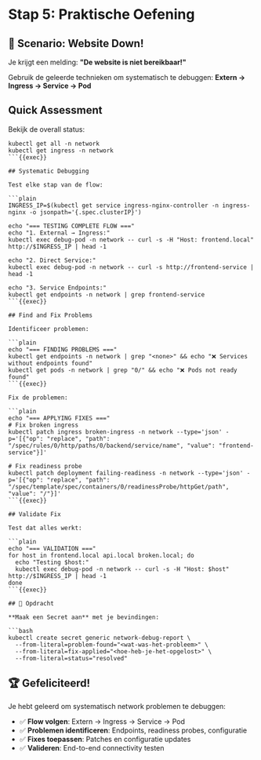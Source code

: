 # Stap 5: Praktische Oefening

## 🚨 Scenario: Website Down!

Je krijgt een melding: **"De website is niet bereikbaar!"**

Gebruik de geleerde technieken om systematisch te debuggen: **Extern → Ingress → Service → Pod**

## Quick Assessment

Bekijk de overall status:

```plain
kubectl get all -n network
kubectl get ingress -n network
```{{exec}}

## Systematic Debugging

Test elke stap van de flow:

```plain
INGRESS_IP=$(kubectl get service ingress-nginx-controller -n ingress-nginx -o jsonpath='{.spec.clusterIP}')

echo "=== TESTING COMPLETE FLOW ==="
echo "1. External → Ingress:"
kubectl exec debug-pod -n network -- curl -s -H "Host: frontend.local" http://$INGRESS_IP | head -1

echo "2. Direct Service:"
kubectl exec debug-pod -n network -- curl -s http://frontend-service | head -1

echo "3. Service Endpoints:"
kubectl get endpoints -n network | grep frontend-service
```{{exec}}

## Find and Fix Problems

Identificeer problemen:

```plain
echo "=== FINDING PROBLEMS ==="
kubectl get endpoints -n network | grep "<none>" && echo "❌ Services without endpoints found"
kubectl get pods -n network | grep "0/" && echo "❌ Pods not ready found"
```{{exec}}

Fix de problemen:

```plain
echo "=== APPLYING FIXES ==="
# Fix broken ingress
kubectl patch ingress broken-ingress -n network --type='json' -p='[{"op": "replace", "path": "/spec/rules/0/http/paths/0/backend/service/name", "value": "frontend-service"}]'

# Fix readiness probe
kubectl patch deployment failing-readiness -n network --type='json' -p='[{"op": "replace", "path": "/spec/template/spec/containers/0/readinessProbe/httpGet/path", "value": "/"}]'
```{{exec}}

## Validate Fix

Test dat alles werkt:

```plain
echo "=== VALIDATION ==="
for host in frontend.local api.local broken.local; do
  echo "Testing $host:"
  kubectl exec debug-pod -n network -- curl -s -H "Host: $host" http://$INGRESS_IP | head -1
done
```{{exec}}

## 🎯 Opdracht

**Maak een Secret aan** met je bevindingen:

```bash
kubectl create secret generic network-debug-report \
  --from-literal=problem-found="<wat-was-het-probleem>" \
  --from-literal=fix-applied="<hoe-heb-je-het-opgelost>" \
  --from-literal=status="resolved"
```

## 🏆 Gefeliciteerd!

Je hebt geleerd om systematisch network problemen te debuggen:
- ✅ **Flow volgen**: Extern → Ingress → Service → Pod
- ✅ **Problemen identificeren**: Endpoints, readiness probes, configuratie
- ✅ **Fixes toepassen**: Patches en configuratie updates
- ✅ **Valideren**: End-to-end connectivity testen